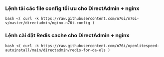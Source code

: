### Lệnh tải các file config tối ưu cho DirectAdmin + nginx
```
bash <( curl -k https://raw.githubusercontent.com/n76i/n76i-v/master/directadmin/nginx-n76i-config )
```

### Lệnh cài đặt Redis cache cho DirectAdmin + nginx
```
bash <( curl -k https://raw.githubusercontent.com/n76i/openlitespeed-autoinstall/main/directadmin/redis-for-da-ols )
```
